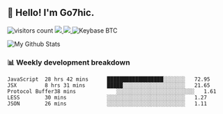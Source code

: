 ## 👋 Hello! I'm Go7hic.

 ![visitors count](https://visitors-by-url-pls-dont-use-this-in-your-repo.vercel.app/Go7hic-github-readme)
 <a href="https://twitter.com/Go7hic">
    <img src="https://img.shields.io/badge/-@Go7hic-1ca0f1?style=flat-square&labelColor=1ca0f1&logo=twitter&logoColor=white&link=https://twitter.com/Go7hic">
   <a/>
   <a href="mailto:gtfx0209@gmail.com">
    <img src="https://img.shields.io/badge/-gtfx0209@gmail.com-c14438?style=flat-square&logo=Gmail&logoColor=white&link=mailto:gtfx0209@gmail.com">
   <a/>
    ![Keybase BTC](https://img.shields.io/keybase/btc/Go7hic)
 <!--
🔭 I’m currently working
🌱 I’m currently learning
💬 Ask me about 
📫 How to reach me: 
⚡ Fun fact: 
-->

![My Github Stats](https://github-readme-stats.vercel.app/api?username=Go7hic&show_icons=true&count_private=true)



### 📊 Weekly development breakdown
<!--START_SECTION:waka-->
```text
JavaScript  28 hrs 42 mins      ██████████████████░░░░░░░   72.95 
JSX         8 hrs 31 mins       █████░░░░░░░░░░░░░░░░░░░░   21.65 
Protocol Buffer38 mins             ░░░░░░░░░░░░░░░░░░░░░░░░░   1.61 
LESS        30 mins             ░░░░░░░░░░░░░░░░░░░░░░░░░   1.27 
JSON        26 mins             ░░░░░░░░░░░░░░░░░░░░░░░░░   1.11
```
<!--END_SECTION:waka-->

